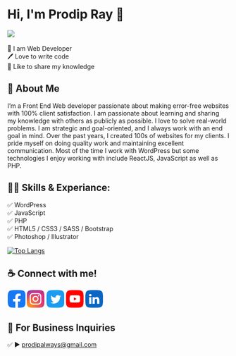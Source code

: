 # Hi, I'm Prodip Ray 👋

![](https://scontent.fjsr8-1.fna.fbcdn.net/v/t39.30808-6/472072344_3909864865940989_1245262730702894346_n.png?stp=dst-png_s960x960&_nc_cat=102&ccb=1-7&_nc_sid=cc71e4&_nc_ohc=Juj9VRqj0c4Q7kNvgGbKhI5&_nc_zt=23&_nc_ht=scontent.fjsr8-1.fna&_nc_gid=ArIXdwXQgcvXR7PoREqO2-g&oh=00_AYCu_aAjsOs_7iqNHKbcrgvC6_xLj4sibdqBrgFf6aoy5w&oe=677EFE76)

👑 I am Web Developer<br>
🖊️ Love to write code<br>
🎤 Like to share my knowledge

## 🚀 About Me

I’m a Front End Web developer passionate about making error-free websites with 100% client satisfaction. I am passionate about learning and sharing my knowledge with others as publicly as possible. I love to solve real-world problems. I am strategic and goal-oriented, and I always work with an end goal in mind. Over the past years, I created 100s of websites for my clients. I pride myself on doing quality work and maintaining excellent communication. Most of the time I work with WordPress but some technologies I enjoy working with include ReactJS, JavaScript as well as PHP.

## 👨‍💻 Skills & Experiance:
 ✅ WordPress<br>
 ✅ JavaScript<br>
 ✅ PHP<br>
 ✅ HTML5 / CSS3 / SASS / Bootstrap<br>
 ✅ Photoshop / Illustrator

[![Top Langs](https://github-readme-stats.vercel.app/api/top-langs/?username=prodipalways)](https://github.com/anuraghazra/github-readme-stats)

## ☕ Connect with me!

<p dir="auto"><a href="https://www.facebook.com/rkprodipbd" rel="nofollow">
<img src="https://github.com/shovoalways/shovoalways/raw/main/img/facebook.png?raw=true" alt="facebook" height="40" style="max-width: 100%;"></a>  <a href="https://www.instagram.com/rkprodipbd/" rel="nofollow"><img src="https://github.com/shovoalways/shovoalways/raw/main/img/instagram.png?raw=true" alt="instagram" height="40" style="max-width: 100%;"></a>  <a href="https://twitter.com/rkprodipbd" rel="nofollow"><img src="https://github.com/shovoalways/shovoalways/raw/main/img/twitter.png?raw=true" alt="twitter" height="40" style="max-width: 100%;"></a>  <a href="https://www.youtube.com/@rkprodip" rel="nofollow"><img src="https://github.com/shovoalways/shovoalways/raw/main/img/youtube.png?raw=true" alt="YouTube" height="40" style="max-width: 100%;"></a>  <a href="https://www.linkedin.com/in/rkprodip/" rel="nofollow"><img src="https://github.com/shovoalways/shovoalways/raw/main/img/linkedin.png?raw=true" alt="linkedin" height="40" style="max-width: 100%;"></a></p>


## 📧 For Business Inquiries
✅ ► prodipalways@gmail.com

